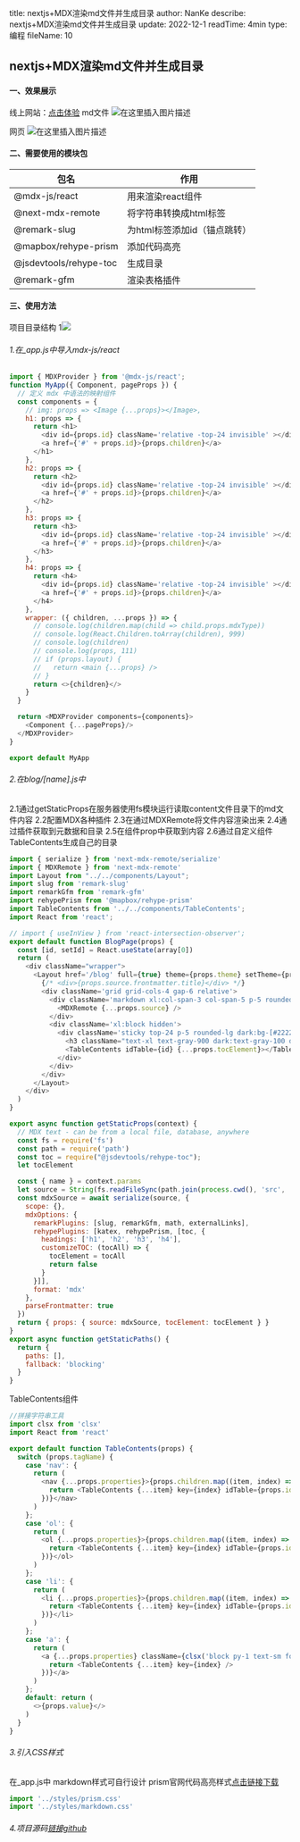 title: nextjs+MDX渲染md文件并生成目录
author: NanKe
describe: nextjs+MDX渲染md文件并生成目录
update: 2022-12-1
readTime: 4min
type: 编程
fileName: 10

## nextjs+MDX渲染md文件并生成目录

#### 一、效果展示
线上网站：[点击体验](https://blog.nankezs.cn/)
md文件
![在这里插入图片描述](https://img-blog.csdnimg.cn/e111f4bdd6d64f93beba0a0c7c9421a7.png)

网页
![在这里插入图片描述](https://img-blog.csdnimg.cn/056afab1336f438b90ba3b078117b8f1.png)
#### 二、需要使用的模块包
| 包名                   | 作用                         |
| ---------------------- | ---------------------------- |
| @mdx-js/react          | 用来渲染react组件            |
| @next-mdx-remote       | 将字符串转换成html标签       |
| @remark-slug           | 为html标签添加id（锚点跳转） |
| @mapbox/rehype-prism   | 添加代码高亮                 |
| @jsdevtools/rehype-toc | 生成目录                     |
| @remark-gfm            | 渲染表格插件                 |
#### 三、使用方法
项目目录结构
1![](https://img-blog.csdnimg.cn/ed5d4fae1aad42a0a749b8a05532ccb9.png)
###### 1.在_app.js中导入mdx-js/react

```javascript
import { MDXProvider } from '@mdx-js/react';
function MyApp({ Component, pageProps }) {
  // 定义 mdx 中语法的映射组件
  const components = {
    // img: props => <Image {...props}></Image>,
    h1: props => {
      return <h1>
        <div id={props.id} className='relative -top-24 invisible' ></div>
        <a href={'#' + props.id}>{props.children}</a>
      </h1>
    },
    h2: props => {
      return <h2>
        <div id={props.id} className='relative -top-24 invisible' ></div>
        <a href={'#' + props.id}>{props.children}</a>
      </h2>
    },
    h3: props => {
      return <h3>
        <div id={props.id} className='relative -top-24 invisible' ></div>
        <a href={'#' + props.id}>{props.children}</a>
      </h3>
    },
    h4: props => {
      return <h4>
        <div id={props.id} className='relative -top-24 invisible' ></div>
        <a href={'#' + props.id}>{props.children}</a>
      </h4>
    },
    wrapper: ({ children, ...props }) => {
      // console.log(children.map(child => child.props.mdxType))
      // console.log(React.Children.toArray(children), 999)
      // console.log(children)
      // console.log(props, 111)
      // if (props.layout) {
      //   return <main {...props} />
      // }
      return <>{children}</>
    }
  }

  return <MDXProvider components={components}>
    <Component {...pageProps}/>
  </MDXProvider>
}

export default MyApp
```
###### 2.在blog/[name].js中
2.1通过getStaticProps在服务器使用fs模块运行读取content文件目录下的md文件内容
2.2配置MDX各种插件
2.3在通过MDXRemote将文件内容渲染出来
2.4通过插件获取到元数据和目录
2.5在组件prop中获取到内容
2.6通过自定义组件TableContents生成自己的目录

```javascript
import { serialize } from 'next-mdx-remote/serialize'
import { MDXRemote } from 'next-mdx-remote'
import Layout from "../../components/Layout";
import slug from 'remark-slug'
import remarkGfm from 'remark-gfm'
import rehypePrism from '@mapbox/rehype-prism'
import TableContents from '../../components/TableContents';
import React from 'react';

// import { useInView } from 'react-intersection-observer';
export default function BlogPage(props) {
  const [id, setId] = React.useState(array[0])
  return (
    <div className="wrapper">
      <Layout href='/blog' full={true} theme={props.theme} setTheme={props.setTheme}>
        {/* <div>{props.source.frontmatter.title}</div> */}
        <div className='grid grid-cols-4 gap-6 relative'>
          <div className='markdown xl:col-span-3 col-span-5 p-5 rounded-lg dark:bg-[#222222] box-shadow bg-white'>
            <MDXRemote {...props.source} />
          </div>
          <div className='xl:block hidden'>
            <div className='sticky top-24 p-5 rounded-lg dark:bg-[#222222] box-shadow bg-white'>
              <h3 className="text-xl text-gray-900 dark:text-gray-100 dark:opacity-90 font-bold pb-4">目录</h3>
              <TableContents idTable={id} {...props.tocElement}></TableContents>
            </div>
          </div>
        </div>
      </Layout>
    </div>
  )
}

export async function getStaticProps(context) {
  // MDX text - can be from a local file, database, anywhere
  const fs = require('fs')
  const path = require('path')
  const toc = require("@jsdevtools/rehype-toc");
  let tocElement

  const { name } = context.params
  let source = String(fs.readFileSync(path.join(process.cwd(), 'src', 'content', name + '.md')))
  const mdxSource = await serialize(source, {
    scope: {},
    mdxOptions: {
      remarkPlugins: [slug, remarkGfm, math, externalLinks],
      rehypePlugins: [katex, rehypePrism, [toc, {
        headings: ['h1', 'h2', 'h3', 'h4'],
        customizeTOC: (tocAll) => {
          tocElement = tocAll
          return false
        }
      }]],
      format: 'mdx'
    },
    parseFrontmatter: true
  })
  return { props: { source: mdxSource, tocElement: tocElement } }
}
export async function getStaticPaths() {
  return {
    paths: [],
    fallback: 'blocking'
  }
}
```
TableContents组件

```javascript
//拼接字符串工具
import clsx from 'clsx'
import React from 'react'

export default function TableContents(props) {
  switch (props.tagName) {
    case 'nav': {
      return (
        <nav {...props.properties}>{props.children.map((item, index) => {
          return <TableContents {...item} key={index} idTable={props.idTable} />
        })}</nav>
      )
    };
    case 'ol': {
      return (
        <ol {...props.properties}>{props.children.map((item, index) => {
          return <TableContents {...item} key={index} idTable={props.idTable} />
        })}</ol>
      )
    };
    case 'li': {
      return (
        <li {...props.properties}>{props.children.map((item, index) => {
          return <TableContents {...item} key={index} idTable={props.idTable} />
        })}</li>
      )
    };
    case 'a': {
      return (
        <a {...props.properties} className={clsx('block py-1 text-sm font-medium hover:text-[#428dcc] focus:outline-none dark:hover:text-gray-200 focus-visible:text-gray-700 dark:opacity-90 dark:focus-visible:text-gray-200 text-gray-400', props.properties.href == '#' + props.idTable && 'text-[#428dcc] dark:text-gray-200')}>{props.children.map((item, index) => {
          return <TableContents {...item} key={index} />
        })}</a>
      )
    };
    default: return (
      <>{props.value}</>
    )
  }
}

```
###### 3.引入CSS样式
在_app.js中
markdown样式可自行设计
prism官网代码高亮样式[点击链接下载](https://prismjs.com/)

```javascript
import '../styles/prism.css'
import '../styles/markdown.css'
```
###### 4.项目源码[链接github](https://github.com/xiedingwei/next-blog)